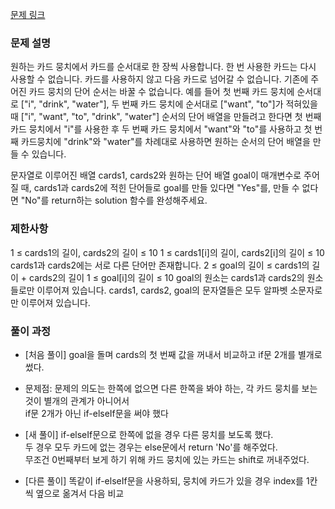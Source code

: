 [문제 링크](https://school.programmers.co.kr/learn/courses/30/lessons/159994)

### 문제 설명

원하는 카드 뭉치에서 카드를 순서대로 한 장씩 사용합니다.
한 번 사용한 카드는 다시 사용할 수 없습니다.
카드를 사용하지 않고 다음 카드로 넘어갈 수 없습니다.
기존에 주어진 카드 뭉치의 단어 순서는 바꿀 수 없습니다.
예를 들어 첫 번째 카드 뭉치에 순서대로 ["i", "drink", "water"], 두 번째 카드 뭉치에 순서대로 ["want", "to"]가 적혀있을 때 ["i", "want", "to", "drink", "water"] 순서의 단어 배열을 만들려고 한다면 첫 번째 카드 뭉치에서 "i"를 사용한 후 두 번째 카드 뭉치에서 "want"와 "to"를 사용하고 첫 번째 카드뭉치에 "drink"와 "water"를 차례대로 사용하면 원하는 순서의 단어 배열을 만들 수 있습니다.

문자열로 이루어진 배열 cards1, cards2와 원하는 단어 배열 goal이 매개변수로 주어질 때, cards1과 cards2에 적힌 단어들로 goal를 만들 있다면 "Yes"를, 만들 수 없다면 "No"를 return하는 solution 함수를 완성해주세요.

### 제한사항

1 ≤ cards1의 길이, cards2의 길이 ≤ 10
1 ≤ cards1[i]의 길이, cards2[i]의 길이 ≤ 10
cards1과 cards2에는 서로 다른 단어만 존재합니다.
2 ≤ goal의 길이 ≤ cards1의 길이 + cards2의 길이
1 ≤ goal[i]의 길이 ≤ 10
goal의 원소는 cards1과 cards2의 원소들로만 이루어져 있습니다.
cards1, cards2, goal의 문자열들은 모두 알파벳 소문자로만 이루어져 있습니다.

### 풀이 과정

- [처음 풀이]
  goal을 돌며 cards의 첫 번째 값을 꺼내서 비교하고 if문 2개를 별개로 썼다.
- 문제점: 문제의 의도는 한쪽에 없으면 다른 한쪽을 봐야 하는, 각 카드 뭉치를 보는 것이 별개의 관계가 아니어서 <br/> if문 2개가 아닌 if-elseIf문을 써야 했다

- [새 풀이]
  if-elseIf문으로 한쪽에 없을 경우 다른 뭉치를 보도록 했다. <br/>
  두 경우 모두 카드에 없는 경우는 else문에서 return 'No'를 해주었다. <br/>
  무조건 0번째부터 보게 하기 위해 카드 뭉치에 있는 카드는 shift로 꺼내주었다. <br/>

- [다른 풀이]
  똑같이 if-elseIf문을 사용하되, 뭉치에 카드가 있을 경우 index를 1칸씩 옆으로 옮겨서 다음 비교
